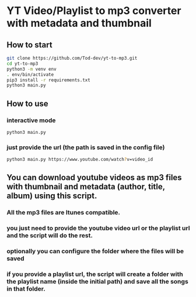 # YT Video/Playlist to mp3 converter with metadata and thumbnail

## How to start

```bash
git clone https://github.com/Tod-dev/yt-to-mp3.git
cd yt-to-mp3
python3 -m venv env
. env/bin/activate
pip3 install -r requirements.txt
python3 main.py
```

## How to use

### interactive mode

```bash
python3 main.py
```

### just provide the url (the path is saved in the config file)

```bash
python3 main.py https://www.youtube.com/watch?v=video_id
```

## You can download youtube videos as mp3 files with thumbnail and metadata (author, title, album) using this script.

### All the mp3 files are Itunes compatible.

### you just need to provide the youtube video url or the playlist url and the script will do the rest.

### optionally you can configure the folder where the files will be saved

### if you provide a playlist url, the script will create a folder with the playlist name (inside the initial path) and save all the songs in that folder.
